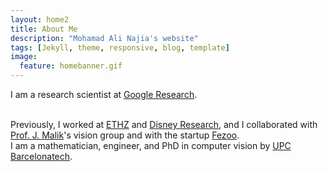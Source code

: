 ```yaml
---
layout: home2
title: About Me
description: "Mohamad Ali Najia's website"
tags: [Jekyll, theme, responsive, blog, template]
image:
  feature: homebanner.gif
---
```


I am a research scientist at <a href="https://research.google.com" target="_blank">Google Research</a>.

<br />
Previously, I worked at <a href="http://www.vision.ee.ethz.ch/index.en.html" target="_blank">ETHZ</a>
and <a href="http://www.disneyresearch.com/research-labs/disney-research-zurich/" target="_blank">Disney Research</a>,
and I collaborated with <a href="http://www.cs.berkeley.edu/~malik/" target="_blank">Prof. J. Malik</a>'s vision group 
and with the startup <a href="https://gestoos.com" target="_blank">Fezoo</a>.

<br />
I am a mathematician, engineer, and PhD in computer vision by <a href="http://www.upc.edu" target="_blank">UPC Barcelonatech</a>.

